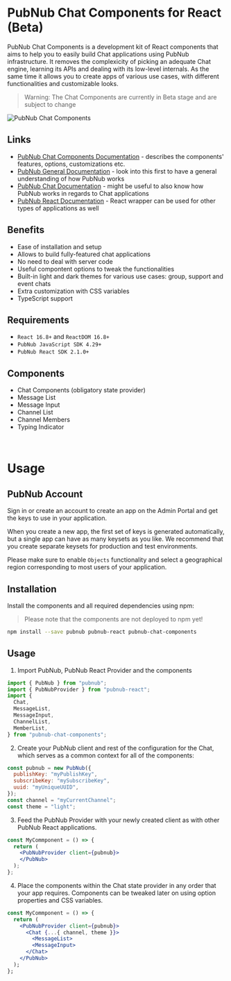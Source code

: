 # PubNub Chat Components for React (Beta)

PubNub Chat Components is a development kit of React components that aims to help you to easily build Chat applications using PubNub infrastructure. It removes the complexicity of picking an adequate Chat engine, learning its APIs and dealing with its low-level internals. As the same time it allows you to create apps of various use cases, with different functionalities and customizable looks.

> Warning: The Chat Components are currently in Beta stage and are subject to change

![PubNub Chat Components](https://i.imgur.com/C0fTWCT.png)


## Links

- [PubNub Chat Components Documentation](https://pubnub.github.io/react-chat-components) - describes
the components' features, options, customizations etc.
- [PubNub General Documentation](https://www.pubnub.com/docs/platform/home) - look into this first to
have a general understanding of how PubNub works
- [PubNub Chat Documentation](https://www.pubnub.com/docs/chat/overview) - might be useful to also
know how PubNub works in regards to Chat applications
- [PubNub React Documentation](https://www.pubnub.com/docs/chat/react/setup) - React wrapper can
be used for other types of applications as well


## Benefits

- Ease of installation and setup
- Allows to build fully-featured chat applications
- No need to deal with server code
- Useful compontent options to tweak the functionalities
- Built-in light and dark themes for various use cases: group, support and event chats
- Extra customization with CSS variables
- TypeScript support

## Requirements

- `React 16.8+` and `ReactDOM 16.8+`
- `PubNub JavaScript SDK 4.29+`
- `PubNub React SDK 2.1.0+`

## Components

- Chat Components (obligatory state provider)
- Message List
- Message Input
- Channel List
- Channel Members
- Typing Indicator

<br />

# Usage

## PubNub Account

Sign in or create an account to create an app on the Admin Portal and get the keys to use in your
application.

When you create a new app, the first set of keys is generated automatically, but a single app can
have as many keysets as you like. We recommend that you create separate keysets for production and
test environments.

Please make sure to enable `Objects` functionality and select a geographical region corresponding to
most users of your application.

## Installation

Install the components and all required dependencies using npm:

> Please note that the components are not deployed to npm yet!

```bash
npm install --save pubnub pubnub-react pubnub-chat-components
```

## Usage

1. Import PubNub, PubNub React Provider and the components

```js
import { PubNub } from "pubnub";
import { PubNubProvider } from "pubnub-react";
import {
  Chat,
  MessageList,
  MessageInput,
  ChannelList,
  MemberList,
} from "pubnub-chat-components";
```

2. Create your PubNub client and rest of the configuration for the Chat, which serves as a
   common context for all of the components:

```jsx
const pubnub = new PubNub({
  publishKey: "myPublishKey",
  subscribeKey: "mySubscribeKey",
  uuid: "myUniqueUUID",
});
const channel = "myCurrentChannel";
const theme = "light";
```

3. Feed the PubNub Provider with your newly created client as with other PubNub React applications.

```jsx
const MyCommponent = () => {
  return (
    <PubNubProvider client={pubnub}>
    </PubNub>
  );
};
```

4. Place the components within the Chat state provider in any order that your app requires. Components
   can be tweaked later on using option properties and CSS variables.

```jsx
const MyCommponent = () => {
  return (
    <PubNubProvider client={pubnub}>
      <Chat {...{ channel, theme }}>
        <MessageList>
        <MessageInput>
      </Chat>
    </PubNub>
  );
};
```